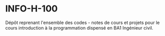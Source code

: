 # INFO-H-100
Dépôt reprenant l'ensemble des codes - notes de cours et projets pour le cours introduction à la programmation dispensé en BA1 Ingénieur civil. 
